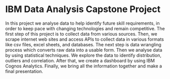 # IBM Data Analysis Capstone Project
In this project we analyse data to help identify future skill requirements, in order to keep pace with changing technologies and remain competitive. 
The first step of this project is to collect data from various sources. Then, we scrape internet web sites and access APIs to collect data in various formats like csv files, excel sheets, and databases. The next step is data wrangling process which converts raw data into a usable form. Then we analyse data by using statistical techniques. We explore the data to identify distribution, outliers and correlation.  After that, we create a dashboard by using IBM Cognos Analytics. Finally, we bring all the information together and make a final presentation.  





 
 

